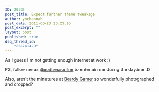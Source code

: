 ```yaml
---
ID: 20332
post_title: Expect further theme tweakage
author: yochannah
post_date: 2011-03-23 23:29:26
post_excerpt: ""
layout: post
published: true
dsq_thread_id:
  - "261741428"
---
```

As I guess I'm not getting enough internet at work :)

PS, follow me as <a href="http://www.twitter.com/mattressonline">@mattressonline</a> to entertain me during the daytime :D

Also, aren't the miniatures at <a href="http://www.beardygamer.com/">Beardy Gamer</a> so wonderfully photographed and cropped?